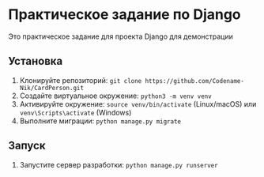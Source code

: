 # Практическое задание по Django

Это практическое задание для проекта Django для демонстрации

## Установка

1.  Клонируйте репозиторий: `git clone https://github.com/Codename-Nik/CardPerson.git`
2.  Создайте виртуальное окружение: `python3 -m venv venv`
3.  Активируйте окружение: `source venv/bin/activate` (Linux/macOS) или `venv\Scripts\activate` (Windows)
4.  Выполните миграции: `python manage.py migrate`

## Запуск

1.  Запустите сервер разработки: `python manage.py runserver`
